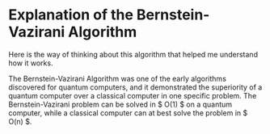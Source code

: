 # Explanation of the Bernstein-Vazirani Algorithm

Here is the way of thinking about this algorithm that helped me understand how it works.

The Bernstein-Vazirani Algorithm was one of the early algorithms discovered for quantum computers, and it demonstrated the superiority of a quantum computer over a classical computer in one specific problem. The Bernstein-Vazirani problem can be solved in $ O(1) $ on a quantum computer, while a classical computer can at best solve the problem in $ O(n) $.



